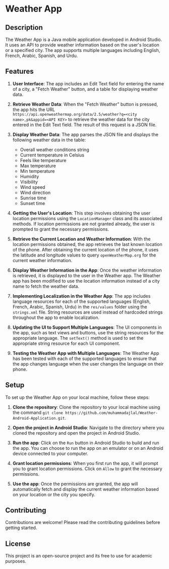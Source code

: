 # Weather App

## Description

The Weather App is a Java mobile application developed in Android Studio. It uses an API to provide weather information based on the user's location or a specified city. The app supports multiple languages including English, French, Arabic, Spanish, and Urdu.

## Features

1. **User Interface**: The app includes an Edit Text field for entering the name of a city, a "Fetch Weather" button, and a table for displaying weather data.

2. **Retrieve Weather Data**: When the "Fetch Weather" button is pressed, the app hits the URL `https://api.openweathermap.org/data/2.5/weather?q=<city name>,pk&appid=<API KEY>` to retrieve the weather data for the city entered in the Edit Text field. The result of this request is a JSON file.

3. **Display Weather Data**: The app parses the JSON file and displays the following weather data in the table:
    - Overall weather conditions string
    - Current temperature in Celsius
    - Feels like temperature
    - Max temperature
    - Min temperature
    - Humidity
    - Visibility
    - Wind speed
    - Wind direction
    - Sunrise time
    - Sunset time

4. **Getting the User's Location**: This step involves obtaining the user location permissions using the `LocationManager` class and its associated methods. If location permissions are not granted already, the user is prompted to grant the necessary permissions.

5. **Retrieve the Current Location and Weather Information**: With the location permissions obtained, the app retrieves the last known location of the phone. After obtaining the current location of the phone, it uses the latitude and longitude values to query `openWeatherMap.org` for the current weather information.

6. **Display Weather Information in the App**: Once the weather information is retrieved, it is displayed to the user in the Weather app. The Weather app has been modified to use the location information instead of a city name to fetch the weather data.

7. **Implementing Localization in the Weather App**: The app includes language resources for each of the supported languages (English, French, Arabic, Spanish, Urdu) in the `res/values` folder using the `strings.xml` file. String resources are used instead of hardcoded strings throughout the app to enable localization.

8. **Updating the UI to Support Multiple Languages**: The UI components in the app, such as text views and buttons, use the string resources for the appropriate language. The `setText()` method is used to set the appropriate string resource for each UI component.

9. **Testing the Weather App with Multiple Languages**: The Weather App has been tested with each of the supported languages to ensure that the app changes language when the user changes the language on their phone.

## Setup

To set up the Weather App on your local machine, follow these steps:

1. **Clone the repository**: Clone the repository to your local machine using the command `git clone https://github.com/muhammadajlal/Weather-Android-Application.git`.

2. **Open the project in Android Studio**: Navigate to the directory where you cloned the repository and open the project in Android Studio.

3. **Run the app**: Click on the `Run` button in Android Studio to build and run the app. You can choose to run the app on an emulator or on an Android device connected to your computer.

4. **Grant location permissions**: When you first run the app, it will prompt you to grant location permissions. Click on `Allow` to grant the necessary permissions.

5. **Use the app**: Once the permissions are granted, the app will automatically fetch and display the current weather information based on your location or the city you specify.

## Contributing

Contributions are welcome! Please read the contributing guidelines before getting started.

## License

This project is an open-source project and its free to use for academic purposes.
